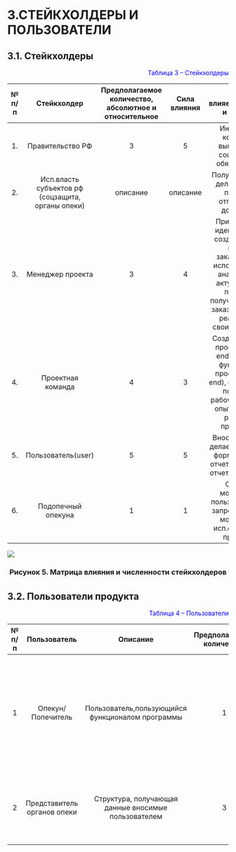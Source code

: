 # 3.СТЕЙКХОЛДЕРЫ И ПОЛЬЗОВАТЕЛИ
## 3.1. Стейкхолдеры


<p align="right"><font  color="blue">Таблица 3 – Стейкхолдеры </font> </color blue></p>

|**№ п/п**| **Стейкхолдер**|**Предполагаемое количество, абсолютное и относительное**|**Сила влияния**|**Как влияет,интересы и мотивы**|
|:------: | :-----: | :-----: | :----: | :----:|
|1. | Правительство РФ| 3 | 5 | Инициатор, контроль,  выполнение социальных обязательств | 
|2. | Исп.власть субъектов рф (соцзащита, органы опеки)| описание | описание | Получает отчет, делает выбор принять/отправить в доработку | 
|3. | Менеджер проекта| 3 | 4 | Придумывает идеи проекта/ создает связь, между заказчиком и исполнителем/ анализирует актуальность проекта/ получает связь с заказчиком, для реализации своих проектов | 
|4. | Проектная команда| 4 | 3 | Создает дизайн проекта (front end), создает функционал проекта (back end), создает БД/ получают рабочие места и опыт работы с разными проектами | 
|5. | Пользователь(user)| 5 | 5 | Вносит данные, делает запрос на формирование отчета, передает отчет на подпись | 
|6. | Подопечный опекуна| 1 | 1 | Создает мотивацию пользователя на запрос, создает мотивацию исп.органов на проверку | 
 

![](https://sun9-62.userapi.com/s/v1/ig2/kqfPcJIUfry06jBnEbDt8H81rELNpfvXlExjki4qz8sIBijlVN3i0PVWoxOYJK9p0zOGGNvxprMLo0iSmJMxU_Io.jpg?size=731x561&quality=96&type=album)
  <h3 align="center"> Рисунок 5. Матрица влияния и численности стейкхолдеров </h3>

###### 



## 3.2. Пользователи продукта

<p align="right"><font  color="blue">Таблица 4 – Пользователи</font> </color blue></p>


|**№ п/п**| **Пользователь**|**Описание**|**Предполагаемое количество**|**Обязанности/потребности**|
|:------: | :-----: | :-----: | :----: | :----:|
|1 | Опекун/Попечитель| Пользователь,пользующийся функционалом программы | 1 | Вносит атрибутивную информацию, делая запрос на формирование отчета/получает отчет, используя его в рамках своей деятельности | 
|2 |Представитель органов опеки| Структура, получающая данные вносимые пользователем | 3 | Получает и сверяет данные, за счет формирования отчета о потраченных средств |

